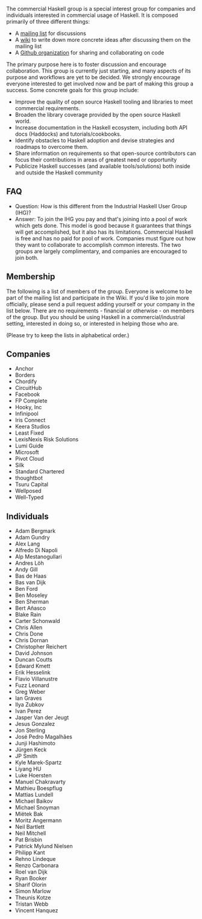 The commercial Haskell group is a special interest group for companies and individuals interested in commercial usage of Haskell. It is composed primarily of three different things:

* A [mailing list](https://groups.google.com/d/forum/commercialhaskell) for discussions
* A [wiki](https://github.com/commercialhaskell/commercialhaskell/wiki) to write down more concrete ideas after discussing them on the mailing list
* A [Github organization](https://github.com/commercialhaskell) for sharing and collaborating on code

The primary purpose here is to foster discussion and encourage collaboration. This group is currently just starting, and many aspects of its purpose and workflows are yet to be decided. We strongly encourage everyone interested to get involved now and be part of making this group a success. Some concrete goals for this group include:

* Improve the quality of open source Haskell tooling and libraries to meet commercial requirements.
* Broaden the library coverage provided by the open source Haskell world.
* Increase documentation in the Haskell ecosystem, including both API docs (Haddocks) and tutorials/cookbooks.
* Identify obstacles to Haskell adoption and devise strategies and roadmaps to overcome them.
* Share information on requirements so that open-source contributors can focus their contributions in areas of greatest need or opportunity
* Publicize Haskell successes (and available tools/solutions) both inside and outside the Haskell community

## FAQ

  * Question: How is this different from the Industrial Haskell User Group (IHG)?
  * Answer: To join the IHG you pay and that's joining into a pool of work which gets done. This model is good because it guarantees that things will get accomplished, but it also has its limitations. Commercial Haskell is free and has no paid for pool of work. Companies must figure out how they want to collaborate to accomplish common interests. The two groups are largely complimentary, and companies are encouraged to join both.


## Membership

The following is a list of members of the group. Everyone is welcome to be part of the mailing list and participate in the Wiki. If you'd like to join more officially, please send a pull request adding yourself or your company in the list below. There are no requirements - financial or otherwise - on members of the group. But you should be using Haskell in a commercial/industrial setting, interested in doing so, or interested in helping those who are.

(Please try to keep the lists in alphabetical order.)

## Companies

* Anchor
* Borders
* Chordify
* CircuitHub
* Facebook
* FP Complete
* Hooky, Inc
* Infinipool
* Iris Connect
* Keera Studios
* Least Fixed
* LexisNexis Risk Solutions
* Lumi Guide
* Microsoft
* Pivot Cloud
* Silk
* Standard Chartered
* thoughtbot
* Tsuru Capital
* Wellposed
* Well-Typed

## Individuals

* Adam Bergmark
* Adam Gundry
* Alex Lang
* Alfredo Di Napoli
* Alp Mestanogullari
* Andres Löh
* Andy Gill
* Bas de Haas
* Bas van Dijk
* Ben Ford
* Ben Moseley
* Ben Sherman
* Bert Añasco
* Blake Rain
* Carter Schonwald
* Chris Allen
* Chris Done
* Chris Dornan
* Christopher Reichert
* David Johnson
* Duncan Coutts
* Edward Kmett
* Erik Hesselink
* Flavio Villanustre
* Fuzz Leonard
* Greg Weber
* Ian Graves
* Ilya Zubkov
* Ivan Perez
* Jasper Van der Jeugt
* Jesus Gonzalez
* Jon Sterling
* José Pedro Magalhães
* Junji Hashimoto
* Jürgen Keck
* JP Smith
* Kyle Marek-Spartz
* Liyang HU
* Luke Hoersten
* Manuel Chakravarty
* Mathieu Boespflug
* Mattias Lundell
* Michael Baikov
* Michael Snoyman
* Miëtek Bak
* Moritz Angermann
* Neil Bartlett
* Neil Mitchell
* Pat Brisbin
* Patrick Mylund Nielsen
* Philipp Kant
* Rehno Lindeque
* Renzo Carbonara
* Roel van Dijk
* Ryan Booker
* Sharif Olorin
* Simon Marlow
* Theunis Kotze
* Tristan Webb
* Vincent Hanquez

